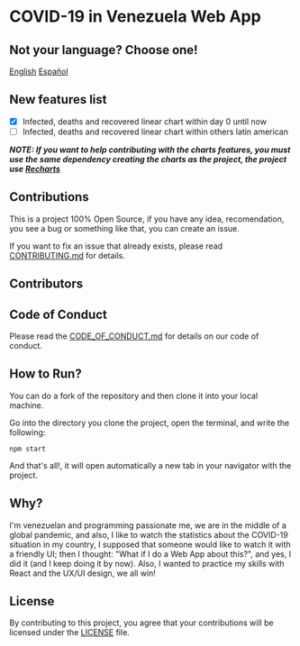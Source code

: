 # COVID-19 in Venezuela Web App

## Not your language? Choose one!

[English](https://github.com/Seezly/covid19-venezuelan-stats/blob/main/README.en-us.md) [Español](https://github.com/Seezly/covid19-venezuelan-stats/blob/main/README.md)

## New features list

- [X] Infected, deaths and recovered linear chart within day 0 until now
- [ ] Infected, deaths and recovered linear chart within others latin american 

***NOTE: If you want to help contributing with the charts features, you must use the same dependency creating the charts as the project, the project use [Recharts](https://recharts.org/)***

## Contributions

This is a project 100% Open Source, if you have any idea, recomendation, you see a bug or something like that, you can create an issue.

If you want to fix an issue that already exists, please read [CONTRIBUTING.md](https://github.com/Seezly/covid19-venezuelan-stats/blob/main/CONTRIBUTING.en-us.md) for details.

## Contributors

## Code of Conduct

Please read the [CODE_OF_CONDUCT.md](https://github.com/Seezly/covid19-venezuelan-stats/blob/main/CODE_OF_CONDUCT.en-us.md) for details on our code of conduct.

## How to Run?

You can do a fork of the repository and then clone it into your local machine.

Go into the directory you clone the project, open the terminal, and write the following:

`npm start`

And that's all!, it will open automatically a new tab in your navigator with the project.

## Why?

I'm venezuelan and programming passionate me, we are in the middle of a global pandemic, and also, I like to watch the statistics about the COVID-19 situation in my country, I supposed that someone would like to watch it with a friendly UI; then I thought: "What if I do a Web App about this?", and yes, I did it (and I keep doing it by now). Also, I wanted to practice my skills with React and the UX/UI design, we all win!

## License

By contributing to this project, you agree that your contributions will be licensed under the [LICENSE](https://github.com/Seezly/covid19-venezuelan-stats/blob/main/LICENSE) file.